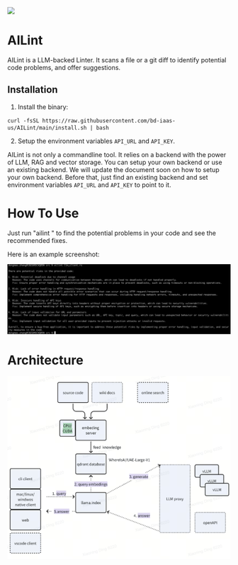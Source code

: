 ![](https://github.com/bd-iaas-us/AILint/actions/workflows/ci.yml/badge.svg)
# AILint
AILint is a LLM-backed Linter. It scans a file or a git diff to identify potential code problems, and offer suggestions. 

## Installation

1. Install the binary:

```
curl -fsSL https://raw.githubusercontent.com/bd-iaas-us/AILint/main/install.sh | bash
```

2. Setup the environment variables `API_URL` and `API_KEY`.

AILint is not only a commandline tool. It relies on a backend with the power of LLM, RAG and vector storage. You can setup your own backend or use an existing backend. We will update the document soon on how to setup your own backend. Before that, just find an existing backend and set environment variables `API_URL` and `API_KEY` to point to it.



# How To Use

Just run "ailint <fileName>" to find the potential problems in your code and see the recommended fixes.

Here is an example screenshot:

![demo_usage](./docs/images/demo_usage.jpeg)



# Architecture

![architecture](./docs/images/architecture.png)
